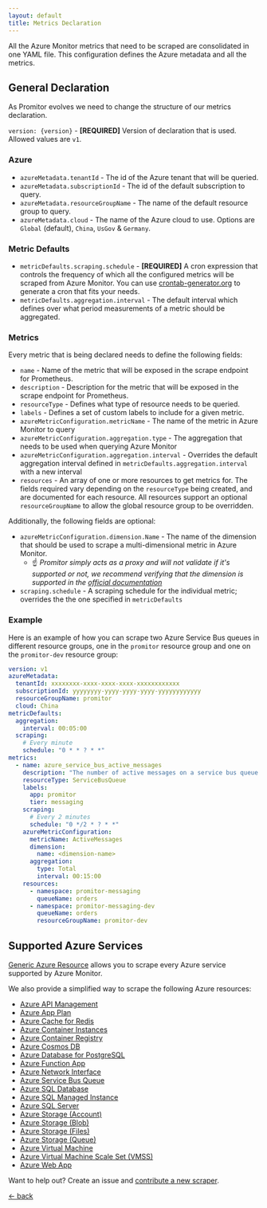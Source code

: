 ```yaml
---
layout: default
title: Metrics Declaration
---
```


All the Azure Monitor metrics that need to be scraped are consolidated in one YAML
file. This configuration defines the Azure metadata and all the metrics.

## General Declaration

As Promitor evolves we need to change the structure of our metrics declaration.

`version: {version}` - **[REQUIRED]** Version of declaration that is used. Allowed
values are `v1`.

### Azure

- `azureMetadata.tenantId` - The id of the Azure tenant that will be queried.
- `azureMetadata.subscriptionId` - The id of the default subscription to query.
- `azureMetadata.resourceGroupName` - The name of the default resource group to query.
- `azureMetadata.cloud` - The name of the Azure cloud to use. Options are `Global`
 (default), `China`, `UsGov` & `Germany`.

### Metric Defaults

- `metricDefaults.scraping.schedule` - **[REQUIRED]** A cron expression that controls
  the frequency of which all the configured metrics will be scraped from Azure Monitor.
  You can use [crontab-generator.org](https://crontab-generator.org/) to generate
  a cron that fits your needs.
- `metricDefaults.aggregation.interval` - The default interval which defines over
  what period measurements of a metric should be aggregated.

### Metrics

Every metric that is being declared needs to define the following fields:

- `name` - Name of the metric that will be exposed in the scrape endpoint for Prometheus.
- `description` - Description for the metric that will be exposed in the scrape
  endpoint for Prometheus.
- `resourceType` - Defines what type of resource needs to be queried.
- `labels` - Defines a set of custom labels to include for a given metric.
- `azureMetricConfiguration.metricName` - The name of the metric in Azure Monitor
  to query
- `azureMetricConfiguration.aggregation.type` - The aggregation that needs to be
  used when querying Azure Monitor
- `azureMetricConfiguration.aggregation.interval` - Overrides the default aggregation
  interval defined in `metricDefaults.aggregation.interval` with a new interval
- `resources` - An array of one or more resources to get metrics for. The fields
  required vary depending on the `resourceType` being created, and are documented
  for each resource. All resources support an optional `resourceGroupName` to allow
  the global resource group to be overridden.

Additionally, the following fields are optional:

- `azureMetricConfiguration.dimension.Name` - The name of the dimension that should
   be used to scrape a multi-dimensional metric in Azure Monitor.
  - ☝ *Promitor simply acts as a proxy and will not validate if it's supported or
     not, we recommend verifying that the dimension is supported in the
     [official documentation](https://docs.microsoft.com/en-us/azure/azure-monitor/platform/metrics-supported)*
- `scraping.schedule` - A scraping schedule for the individual metric; overrides
  the the one specified in `metricDefaults`

### Example

Here is an example of how you can scrape two Azure Service Bus queues in different
resource groups, one in the `promitor` resource group and one on the `promitor-dev`
resource group:

```yaml
version: v1
azureMetadata:
  tenantId: xxxxxxxx-xxxx-xxxx-xxxx-xxxxxxxxxxxx
  subscriptionId: yyyyyyyy-yyyy-yyyy-yyyy-yyyyyyyyyyyy
  resourceGroupName: promitor
  cloud: China
metricDefaults:
  aggregation:
    interval: 00:05:00
  scraping:
    # Every minute
    schedule: "0 * * ? * *"
metrics:
  - name: azure_service_bus_active_messages
    description: "The number of active messages on a service bus queue."
    resourceType: ServiceBusQueue
    labels:
      app: promitor
      tier: messaging
    scraping:
      # Every 2 minutes
      schedule: "0 */2 * ? * *"
    azureMetricConfiguration:
      metricName: ActiveMessages
      dimension:
        name: <dimension-name>
      aggregation:
        type: Total
        interval: 00:15:00
    resources:
      - namespace: promitor-messaging
        queueName: orders
      - namespace: promitor-messaging-dev
        queueName: orders
        resourceGroupName: promitor-dev
```

## Supported Azure Services

[Generic Azure Resource](generic-azure-resource) allows you to scrape every Azure
service supported by Azure Monitor.

We also provide a simplified way to scrape the following Azure resources:

- [Azure API Management](api-management)
- [Azure App Plan](app-plan)
- [Azure Cache for Redis](redis-cache)
- [Azure Container Instances](container-instances)
- [Azure Container Registry](container-registry)
- [Azure Cosmos DB](cosmos-db)
- [Azure Database for PostgreSQL](postgresql)
- [Azure Function App](function-app)
- [Azure Network Interface](network-interface)
- [Azure Service Bus Queue](service-bus-queue)
- [Azure SQL Database](sql-database)
- [Azure SQL Managed Instance](sql-managed-instance)
- [Azure SQL Server](sql-server)
- [Azure Storage (Account)](storage-account)
- [Azure Storage (Blob)](blob-storage)
- [Azure Storage (Files)](file-storage)
- [Azure Storage (Queue)](storage-queue)
- [Azure Virtual Machine](virtual-machine)
- [Azure Virtual Machine Scale Set (VMSS)](virtual-machine-scale-set)
- [Azure Web App](web-app)

Want to help out? Create an issue and [contribute a new scraper](https://github.com/tomkerkhove/promitor/blob/master/adding-a-new-scraper.md).

[&larr; back](/)
